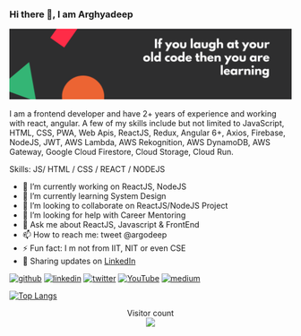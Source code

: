 ### Hi there 👋, I am Arghyadeep
![](https://raw.githubusercontent.com/argodeep/argodeep/master/cover-new.png)

I am a frontend developer and have 2+ years of experience and working with react, angular. A few of my skills include but not limited to JavaScript, HTML, CSS, PWA, Web Apis, ReactJS, Redux, Angular 6+, Axios, Firebase, NodeJS, JWT, AWS Lambda, AWS Rekognition, AWS DynamoDB, AWS Gateway, Google Cloud Firestore, Cloud Storage, Cloud Run.

Skills: JS/ HTML / CSS / REACT / NODEJS

- 🔭 I’m currently working on ReactJS, NodeJS
- 🌱 I’m currently learning System Design 
- 👯 I’m looking to collaborate on ReactJS/NodeJS Project 
- 🤔 I’m looking for help with Career Mentoring 
- 💬 Ask me about ReactJS, Javascript & FrontEnd 
- 📫 How to reach me: tweet @argodeep 
- ⚡ Fun fact: I m not from IIT, NIT or even CSE 
- 💼 Sharing updates on <a href="https://www.linkedin.com/in/monicampowell/">LinkedIn</a>


[<img src='https://cdn.jsdelivr.net/npm/simple-icons@3.0.1/icons/github.svg' alt='github' height='40'>](https://github.com/argodeep)  [<img src='https://cdn.jsdelivr.net/npm/simple-icons@3.0.1/icons/linkedin.svg' alt='linkedin' height='40'>](https://www.linkedin.com/in/argodeep/)  [<img src='https://cdn.jsdelivr.net/npm/simple-icons@3.0.1/icons/twitter.svg' alt='twitter' height='40'>](https://twitter.com/argodeep)  [<img src='https://cdn.jsdelivr.net/npm/simple-icons@3.0.1/icons/youtube.svg' alt='YouTube' height='40'>](https://www.youtube.com/channel/UC1uhyZ_nyoAYyqEUd9rQT4g)  [<img src='https://cdn.jsdelivr.net/npm/simple-icons@3.0.1/icons/medium.svg' alt='medium' height='40'>](https://medium.com/@arghyadeepJS)  

[![Top Langs](https://github-readme-stats.vercel.app/api/top-langs/?username=argodeep)](https://github.com/anuraghazra/github-readme-stats)
<p align="center"> 
  Visitor count<br>
  <img src="https://profile-counter.glitch.me/argodeep/count.svg" />
</p>
